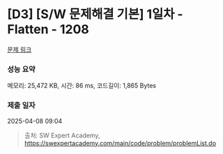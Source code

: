 # [D3] [S/W 문제해결 기본] 1일차 - Flatten - 1208 

[문제 링크](https://swexpertacademy.com/main/code/problem/problemDetail.do?contestProbId=AV139KOaABgCFAYh) 

### 성능 요약

메모리: 25,472 KB, 시간: 86 ms, 코드길이: 1,865 Bytes

### 제출 일자

2025-04-08 09:04



> 출처: SW Expert Academy, https://swexpertacademy.com/main/code/problem/problemList.do